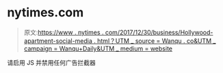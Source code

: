 # nytimes.com

> 原文:[https://www . nytimes . com/2017/12/30/business/Hollywood-apartment-social-media . html？UTM _ source = Wanqu . co&UTM _ campaign = Wanqu+Daily&UTM _ medium = website](https://www.nytimes.com/2017/12/30/business/hollywood-apartment-social-media.html?utm_source=wanqu.co&utm_campaign=Wanqu+Daily&utm_medium=website)

请启用 JS 并禁用任何广告拦截器